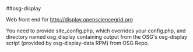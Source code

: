 ##osg-display

Web front end for http://display.opensciencegrid.org

You need to provide site_config.php, which overrides your config.php, and directory named osg_display containing output from the OSG's osg-display script (provided by osg-display-data RPM) from OSG Repo.
